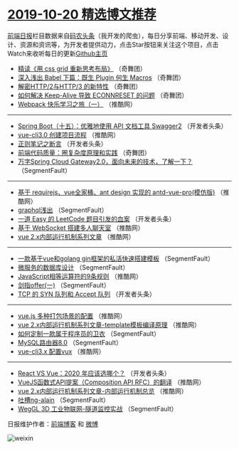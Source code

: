 # [2019-10-20 精选博文推荐](http://hao.caibaojian.com/date/2019/10/20)

[前端日报](http://caibaojian.com/c/news)栏目数据来自[码农头条](http://hao.caibaojian.com/)（我开发的爬虫），每日分享前端、移动开发、设计、资源和资讯等，为开发者提供动力，点击Star按钮来关注这个项目，点击Watch来收听每日的更新[Github主页](https://github.com/kujian/frontendDaily)
* [精读《用 css grid 重新思考布局》](http://hao.caibaojian.com/127669.html) （奇舞团）
* [深入浅出 Babel 下篇：既生 Plugin 何生 Macros](http://hao.caibaojian.com/127557.html) （奇舞团）
* [解密HTTP/2与HTTP/3 的新特性](http://hao.caibaojian.com/128058.html) （奇舞团）
* [如何解决 Keep-Alive 导致 ECONNRESET 的问题](http://hao.caibaojian.com/128027.html) （奇舞团）
* [Webpack 快乐学习之旅（一）](http://hao.caibaojian.com/128408.html) （推酷网）

***
* [Spring Boot（十五）：优雅地使用 API 文档工具 Swagger2](http://hao.caibaojian.com/128350.html) （开发者头条）
* [vue-cli3.0 创建项目流程](http://hao.caibaojian.com/128400.html) （推酷网）
* [正则笔记之断言](http://hao.caibaojian.com/128362.html) （开发者头条）
* [前端代码质量：圈复杂度原理和实践](http://hao.caibaojian.com/128432.html) （奇舞团）
* [万字Spring Cloud Gateway2.0，面向未来的技术，了解一下？](http://hao.caibaojian.com/128340.html) （SegmentFault）

***
* [基于 requirejs、vue全家桶、ant design 实现的 antd-vue-pro(模仿版)](http://hao.caibaojian.com/128387.html) （推酷网）
* [graphql浅出](http://hao.caibaojian.com/128457.html) （SegmentFault）
* [一道 Easy 的 LeetCode 题目引发的血案](http://hao.caibaojian.com/128351.html) （开发者头条）
* [基于 WebSocket 搭建多人聊天室](http://hao.caibaojian.com/128402.html) （推酷网）
* [vue 2.x内部运行机制系列文章](http://hao.caibaojian.com/128375.html) （推酷网）

***
* [一款基于vue和golang gin框架的私活快速搭建模板](http://hao.caibaojian.com/128447.html) （SegmentFault）
* [微服务的数据库设计](http://hao.caibaojian.com/128341.html) （SegmentFault）
* [JavaScript相等运算符的9条规则](http://hao.caibaojian.com/128388.html) （推酷网）
* [剑指offer(一)](http://hao.caibaojian.com/128458.html) （SegmentFault）
* [TCP 的 SYN 队列和 Accept 队列](http://hao.caibaojian.com/128352.html) （开发者头条）

***
* [vue.js 多种打包场景的配置](http://hao.caibaojian.com/128403.html) （推酷网）
* [vue 2.x内部运行机制系列文章-template模板编译原理](http://hao.caibaojian.com/128376.html) （推酷网）
* [如何定制一款属于程序员的卫衣](http://hao.caibaojian.com/128448.html) （SegmentFault）
* [MySQL路由器8.0](http://hao.caibaojian.com/128342.html) （SegmentFault）
* [vue-cli3.x 配置vux](http://hao.caibaojian.com/128391.html) （推酷网）

***
* [React VS Vue：2020 年应该选哪个？](http://hao.caibaojian.com/128353.html) （开发者头条）
* [VueJS函数式API提案（Composition API RFC）的翻译](http://hao.caibaojian.com/128404.html) （推酷网）
* [vue 2.x内部运行机制系列文章-内部运行机制总览](http://hao.caibaojian.com/128377.html) （推酷网）
* [吐槽ng-alain](http://hao.caibaojian.com/128449.html) （SegmentFault）
* [WegGL 3D 工业物联网-隧道监控实战](http://hao.caibaojian.com/128343.html) （SegmentFault）

日报维护作者：[前端博客](http://caibaojian.com/) 和 [微博](http://caibaojian.com/go/weibo)

![weixin](https://user-images.githubusercontent.com/3055447/38468989-651132ac-3b80-11e8-8e6b-15122322a9d7.png)